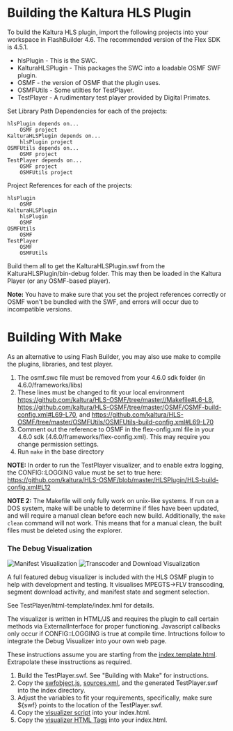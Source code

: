 Building the Kaltura HLS Plugin
===============================

To build the Kaltura HLS plugin, import the following projects into your workspace in FlashBuilder 4.6. The recommended version of the Flex SDK is 4.5.1.

   * hlsPlugin - This is the SWC.
   * KalturaHLSPlugin - This packages the SWC into a loadable OSMF SWF plugin.
   * OSMF - the version of OSMF that the plugin uses.
   * OSMFUtils - Some utilties for TestPlayer.
   * TestPlayer - A rudimentary test player provided by Digital Primates.

Set Library Path Dependencies for each of the projects:

    hlsPlugin depends on...
		OSMF project
	KalturaHLSPlugin depends on...
		hlsPlugin project
	OSMFUtils depends on...
		OSMF project
	TestPlayer depends on...
		OSMF project
		OSMFUtils project
		
Project References for each of the projects:

	hlsPlugin
		OSMF
	KalturaHLSPlugin
		hlsPlugin
		OSMF
	OSMFUtils
		OSMF
	TestPlayer
		OSMF
		OSMFUtils

Build them all to get the KalturaHLSPlugin.swf from the 
KalturaHLSPlugin/bin-debug folder. This may then be loaded in the Kaltura Player (or any OSMF-based player).

**Note:** You have to make sure that you set the project references correctly or OSMF won't be bundled with the SWF, and errors will occur due to incompatible versions.

Building With Make
==================

As an alternative to using Flash Builder, you may also use make to compile the plugins, libraries, and test player.

1. The osmf.swc file must be removed from your 4.6.0 sdk folder (in 4.6.0/frameworks/libs)
2. These lines must be changed to fit your local environment https://github.com/kaltura/HLS-OSMF/tree/master//Makefile#L6-L8, https://github.com/kaltura/HLS-OSMF/tree/master/OSMF/OSMF-build-config.xml#L69-L70, and https://github.com/kaltura/HLS-OSMF/tree/master/OSMFUtils/OSMFUtils-build-config.xml#L69-L70
3. Comment out the reference to OSMF in the flex-onfig.xml file in your 4.6.0 sdk (4.6.0/frameworks/flex-config.xml). This may require you change permission settings.
4. Run `make` in the base directory

**NOTE:** In order to run the TestPlayer visualizer, and to enable extra logging, the CONFIG::LOGGING value must be set to true here: https://github.com/kaltura/HLS-OSMF/blob/master/HLSPlugin/HLS-build-config.xml#L12

**NOTE 2:** The Makefile will only fully work on unix-like systems. If run on a DOS system, make will be unable to determine if files have been updated, and will require a manual clean before each new build. Additionally, the `make clean` command will not work. This means that for a manual clean, the built files must be deleted using the explorer.

### The Debug Visualization 

![Manifest Visualization](https://s3.amazonaws.com/uploads.hipchat.com/70076/1718358/QwaZnBtZ6wpAPMB/abc-live-throttled.png)
![Transcoder and Download Visualization](https://s3.amazonaws.com/uploads.hipchat.com/70076/961665/q1B3iAV532gFnkY/YAY.PNG)

A full featured debug visualizer is included with the HLS OSMF plugin to help with development and testing. It visualises MPEGTS->FLV transcoding, segment download activity, and manifest state and segment selection.

See TestPlayer/html-template/index.hml for details.

The visualizer is written in HTML/JS and requires the plugin to call certain methods via ExternalInterface for proper functioning. Javascript callbacks only occur if CONFIG::LOGGING is true at compile time.
Intructions follow to integrate the Debug Visualizer into your own web page.

These instructions assume you are starting from the [index.template.html](https://github.com/kaltura/HLS-OSMF/blob/master/TestPlayer/html-template/index.template.html). Extrapolate these insstructions as required.

1. Build the TestPlayer.swf. See "Building with Make" for instructions.
2. Copy the [swfobject.js](https://github.com/kaltura/HLS-OSMF/blob/master/TestPlayer/html-template/swfobject.js]), [sources.xml](https://github.com/kaltura/HLS-OSMF/blob/master/TestPlayer/html-template/sources.xml), and the generated TestPlayer.swf into the index directory.
3. Adjust the variables to fit your requirements, specifically, make sure ${swf} points to the location of the TestPlayer.swf.
4. Copy the [visualizer script](https://github.com/kaltura/HLS-OSMF/blob/BJG-BetterBitSwitching/TestPlayer/html-template/index.html#L64-L585) into your index.html.
5. Copy the [visualizer HTML Tags](https://github.com/kaltura/HLS-OSMF/blob/BJG-BetterBitSwitching/TestPlayer/html-template/index.html#L633-L636) into your index.html.
